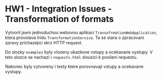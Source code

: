 # HW1 - Integration Issues - Transformation of formats

Vytvoril jsem jednoduchou webovou aplikaci `TransofrmationWebApplication`,
ktera provolava tridu `TransformationService`. Ta se stara o zpracovani zpravy prichazejici skrz HTTP request.

Do slozky `examples` byly vlozeny ukazkove vstupy a ocekavane vystupy.
V teto slozce se nachazi i `requests.html` slouzici k posilani requestu.

Nakonec byly vytvoreny i testy ktere porovnavaji vstupy a ocekavane vystupy.


